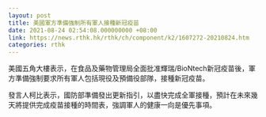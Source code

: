 ```yaml
---
layout: post
title: 美國軍方準備強制所有軍人接種新冠疫苗
date: 2021-08-24 02:54:08.000000000 +08:00
link: https://news.rthk.hk/rthk/ch/component/k2/1607272-20210824.htm
categories: rthk
---
```


美國五角大樓表示，在食品及藥物管理局全面批准輝瑞/BioNtech新冠疫苗後，軍方準備強制要求所有軍人包括現役及預備役部隊，接種新冠疫苗。

發言人柯比表示，國防部準備發出更新指引，以盡快完成全軍接種，預計在未來幾天將提供完成疫苗接種的時間表，強調軍人的健康一向是優先事項。
